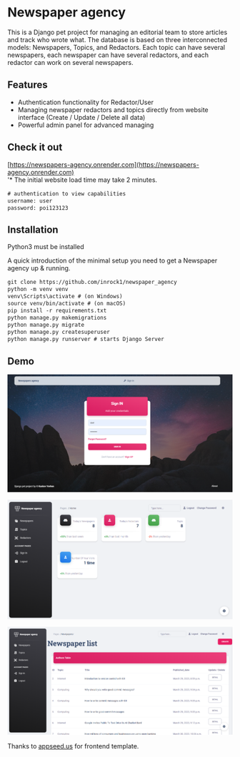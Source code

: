 # Newspaper agency

This is a Django pet project for managing an editorial team to store articles and track who wrote what.
The database is based on three interconnected models: Newspapers, Topics, and Redactors.
Each topic can have several newspapers, each newspaper can have several redactors, and each redactor can work on several newspapers.


## Features

* Authentication functionality for Redactor/User
* Managing newspaper redactors and topics directly from website interface (Create / Update / Delete all data) 
* Powerful admin panel for advanced managing

## Check it out
[https://newspapers-agency.onrender.com](https://newspapers-agency.onrender.com)   
 '* The initial website load time may take 2 minutes.
```shell
# authentication to view capabilities
username: user
password: poi123123
```

## Installation 
Python3 must be installed

A quick introduction of the minimal setup you need to get a Newspaper agency up &
running.

```shell
git clone https://github.com/inrock1/newspaper_agency
python -m venv venv
venv\Scripts\activate # (on Windows)
source venv/bin/activate # (on macOS)
pip install -r requirements.txt
python manage.py makemigrations
python manage.py migrate
python manage.py createsuperuser
python manage.py runserver # starts Django Server
```


## Demo
![img_2.png](./static/img_for_readme/img_2.png)

![img.png](./static/img_for_readme/img.png)

![img_1.png](./static/img_for_readme/img_1.png)


Thanks to [appseed.us](href="https://appseed.us) for frontend template.
